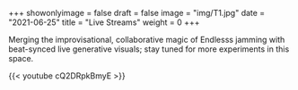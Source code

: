 +++
showonlyimage = false
draft = false
image = "img/T1.jpg"
date = "2021-06-25"
title = "Live Streams"
weight = 0
+++

Merging the improvisational, collaborative magic of Endlesss jamming with beat-synced live generative visuals; stay tuned for more experiments in this space.

{{< youtube cQ2DRpkBmyE >}}

<!--more-->


